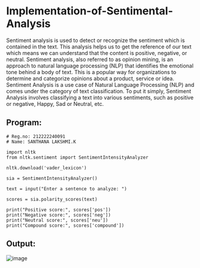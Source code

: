 # Implementation-of-Sentimental-Analysis
Sentiment analysis is used to detect or recognize the sentiment which is contained in the text. 
This analysis helps us to get the reference of our text which means we can understand that the content is positive, negative, or neutral. 
Sentiment analysis, also referred to as opinion mining, is an approach to natural language processing (NLP) that identifies the emotional tone behind a body of text. 
This is a popular way for organizations to determine and categorize opinions about a product, service or idea. 
Sentiment Analysis is a use case of Natural Language Processing (NLP) and comes under the category of text classification. 
To put it simply, Sentiment Analysis involves classifying a text into various sentiments, such as positive or negative, Happy, Sad or Neutral, etc.
## Program:
```
# Reg.no: 212222240091
# Name: SANTHANA LAKSHMI.K

import nltk
from nltk.sentiment import SentimentIntensityAnalyzer

nltk.download('vader_lexicon')

sia = SentimentIntensityAnalyzer()

text = input("Enter a sentence to analyze: ")

scores = sia.polarity_scores(text)

print("Positive score:", scores['pos'])
print("Negative score:", scores['neg'])
print("Neutral score:", scores['neu'])
print("Compound score:", scores['compound'])
```

## Output:
![image](https://github.com/santhanalakshmi04/Implementation-of-Sentimental-Analysis/assets/119475762/e51f9ff8-c250-4e6a-94c9-17826535ab7e)



